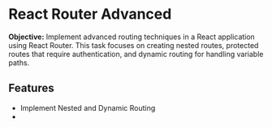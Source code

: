 # React Router Advanced

**Objective:** Implement advanced routing techniques in a React application using React Router. This task focuses on creating nested routes, protected routes that require authentication, and dynamic routing for handling variable paths.

## Features

- Implement Nested and Dynamic Routing
-

